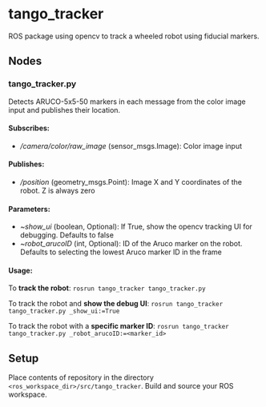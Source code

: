# tango_tracker
ROS package using opencv to track a wheeled robot using fiducial markers.

## Nodes
### tango_tracker.py
Detects ARUCO-5x5-50 markers in each message from the color image input and publishes their location.

#### Subscribes:
 - */camera/color/raw_image* (sensor_msgs.Image): Color image input

#### Publishes:
 - */position* (geometry_msgs.Point): Image X and Y coordinates of the robot. Z is always zero

#### Parameters:
 - *~show_ui* (boolean, Optional): If True, show the opencv tracking UI for debugging. Defaults to false
 - *~robot_arucoID* (int, Optional): ID of the Aruco marker on the robot. Defaults to selecting the lowest Aruco marker ID in the frame

#### Usage:
To **track the robot**:
```rosrun tango_tracker tango_tracker.py```

To track the robot and **show the debug UI**:
```rosrun tango_tracker tango_tracker.py _show_ui:=True```

To track the robot with a **specific marker ID**:
```rosrun tango_tracker tango_tracker.py _robot_arucoID:=<marker_id>```

## Setup
Place contents of repository in the directory ```<ros_workspace_dir>/src/tango_tracker```. Build and source your ROS workspace.